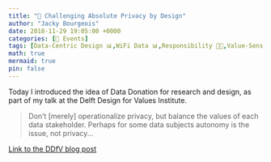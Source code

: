 ```yaml
---
title: "📅 Challenging Absolute Privacy by Design"
author: "Jacky Bourgeois"
date: 2018-11-29 19:05:00 +0000
categories: [📅 Events]
tags: [Data-Centric Design 📊,WiFi Data 📊,Responsibility 👐🏼,Value-Sensitive Design 🪚]
math: true
mermaid: true
pin: false
---
```


Today I introduced the idea of Data Donation for research and design, as part of my talk at the Delft Design for Values Institute. 

>Don’t [merely] operationalize privacy, but balance the values of each data stakeholder. Perhaps for some data subjects autonomy is the issue, not privacy...


[Link to the DDfV blog post](https://www.delftdesignforvalues.nl/2019/challenging-absolute-privacy-by-design/)